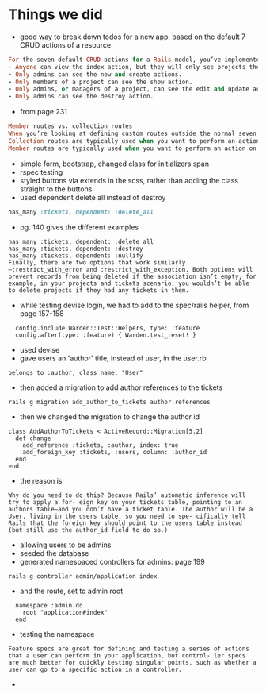# Things we did

- good way to break down todos for a new app, based on the default 7 CRUD actions of a resource

```ruby
For the seven default CRUD actions for a Rails model, you’ve implemented the fol- lowing authorizations:
- Anyone can view the index action, but they will only see projects they are a member of.
- Only admins can see the new and create actions.
- Only members of a project can see the show action.
- Only admins, or managers of a project, can see the edit and update actions.
- Only admins can see the destroy action.
```

- from page 231

```ruby
Member routes vs. collection routes
When you’re looking at defining custom routes outside the normal seven RESTful routes, you’ll come across these terms: member routes and collection routes. The difference can often be confusing for people learning Rails—which type do you use, and when?
Collection routes are typically used when you want to perform an action on a group of model instances. index is an example of a collection route—other examples might be search, or autocomplete, or export. These routes will generate URLs like /projects/search or /projects/export.
Member routes are typically used when you want to perform an action on a single model instance. edit, update, and destroy are all examples of member routes— they first find an instance of a model, and then take some action on it. Other exam- ples might be archive, or approve, or preview. These routes will generate URLs like /projects/1/archive or /projects/3/approve.
```


- simple form, bootstrap, changed class for initializers span
- rspec testing
- styled buttons via extends in the scss, rather than adding the class straight to the buttons
- used dependent delete all instead of destroy

```ruby
has_many :tickets, dependent: :delete_all
```

- pg. 140 gives the different examples

```
has_many :tickets, dependent: :delete_all
has_many :tickets, dependent: :destroy
has_many :tickets, dependent: :nullify
Finally, there are two options that work similarly—:restrict_with_error and :restrict_with_exception. Both options will prevent records from being deleted if the association isn’t empty; for example, in your projects and tickets scenario, you wouldn’t be able to delete projects if they had any tickets in them.
```

- while testing devise login, we had to add to the spec/rails helper, from page 157-158

```
  config.include Warden::Test::Helpers, type: :feature
  config.after(type: :feature) { Warden.test_reset! }
```

- used devise
- gave users an 'author' title, instead of user, in the user.rb

```
belongs_to :author, class_name: "User"
```

- then added a migration to add author references to the tickets

```
rails g migration add_author_to_tickets author:references
```

- then we changed the migration to change the author id

```
class AddAuthorToTickets < ActiveRecord::Migration[5.2]
  def change
    add_reference :tickets, :author, index: true
    add_foreign_key :tickets, :users, column: :author_id
  end
end
```

- the reason is

```
Why do you need to do this? Because Rails’ automatic inference will try to apply a for- eign key on your tickets table, pointing to an authors table—and you don’t have a ticket table. The author will be a User, living in the users table, so you need to spe- cifically tell Rails that the foreign key should point to the users table instead (but still use the author_id field to do so.)

```

- allowing users to be admins
- seeded the database
- generated namespaced controllers for admins: page 199

```
rails g controller admin/application index
```

- and the route, set to admin root

```
  namespace :admin do
    root "application#index"
  end
```

- testing the namespace

```
Feature specs are great for defining and testing a series of actions that a user can perform in your application, but control- ler specs are much better for quickly testing singular points, such as whether a user can go to a specific action in a controller.
```

- 
